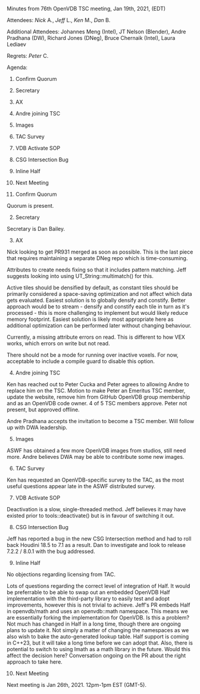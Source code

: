 Minutes from 76th OpenVDB TSC meeting, Jan 19th, 2021, (EDT)

Attendees: *Nick* A., *Jeff* L., *Ken* M., *Dan* B.

Additional Attendees: Johannes Meng (Intel), JT Nelson (Blender),
Andre Pradhana (DW), Richard Jones (DNeg), Bruce Chernaik (Intel),
Laura Lediaev

Regrets: *Peter* C.

Agenda:

1) Confirm Quorum
2) Secretary
3) AX
4) Andre joining TSC
5) Images
6) TAC Survey
7) VDB Activate SOP
8) CSG Intersection Bug
9) Inline Half
10) Next Meeting


1) Confirm Quorum

Quorum is present.

2) Secretary

Secretary is Dan Bailey.

3) AX

Nick looking to get PR931 merged as soon as possible. This is the last piece
that requires maintaining a separate DNeg repo which is time-consuming.

Attributes to create needs fixing so that it includes pattern matching. Jeff
suggests looking into using UT_String::multimatch() for this.

Active tiles should be densified by default, as constant tiles should be
primarily considered a space-saving optimization and not affect which data gets
evaluated. Easiest solution is to globally densify and constify. Better approach
would be to stream - densify and constify each tile in turn as it's processed -
this is more challenging to implement but would likely reduce memory footprint.
Easiest solution is likely most appropriate here as additional optimization can
be performed later without changing behaviour.

Currently, a missing attribute errors on read. This is different to how VEX
works, which errors on write but not read.

There should not be a mode for running over inactive voxels. For now, acceptable
to include a compile guard to disable this option.

4) Andre joining TSC

Ken has reached out to Peter Cucka and Peter agrees to allowing Andre to replace
him on the TSC. Motion to make Peter an Emeritus TSC member, update the website,
remove him from GitHub OpenVDB group membership and as an OpenVDB code owner. 4
of 5 TSC members approve. Peter not present, but approved offline.

Andre Pradhana accepts the invitation to become a TSC member. Will follow up
with DWA leadership.

5) Images

ASWF has obtained a few more OpenVDB images from studios, still need more. Andre
believes DWA may be able to contribute some new images.

6) TAC Survey

Ken has requested an OpenVDB-specific survey to the TAC, as the most useful
questions appear late in the ASWF distributed survey.

7) VDB Activate SOP

Deactivation is a slow, single-threaded method. Jeff believes it may have
existed prior to tools::deactivate() but is in favour of switching it out.

8) CSG Intersection Bug

Jeff has reported a bug in the new CSG Intersection method and had to roll back
Houdini 18.5 to 7.1 as a result. Dan to investigate and look to release 7.2.2 /
8.0.1 with the bug addressed.

9) Inline Half

No objections regarding licensing from TAC.

Lots of questions regarding the correct level of integration of Half. It would
be preferrable to be able to swap out an embedded OpenVDB Half implementation
with the third-party library to easily test and adopt improvements, however this
is not trivial to achieve. Jeff's PR embeds Half in openvdb/math and uses an
openvdb::math namespace. This means we are essentially forking the
implementation for OpenVDB. Is this a problem? Not much has changed in Half in a
long time, though there are ongoing plans to update it. Not simply a matter of
changing the namespaces as we also wish to bake the auto-generated lookup table.
Half support is coming in C++23, but it will take a long time before we can
adopt that. Also, there is potential to switch to using Imath as a math library
in the future. Would this affect the decision here? Conversation ongoing on the
PR about the right approach to take here.

10) Next Meeting

Next meeting is Jan 26th, 2021. 12pm-1pm EST (GMT-5).
